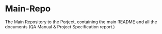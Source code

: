 # Main-Repo
The Main Repository to the Porject, containing the main README and all the documents (QA Manual &amp; Project  Specification report.)
